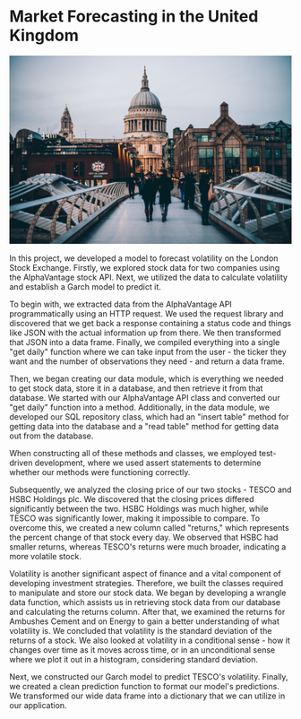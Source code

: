 # Market Forecasting in the United Kingdom
![](https://github.com/SawsanYusuf/Market-Forecasting-in-United-Kingdom/blob/main/images/anthony-delanoix-CFi7_hCXecU-unsplash.jpg)

In this project, we developed a model to forecast volatility on the London Stock Exchange. Firstly, we explored stock data for two companies using the AlphaVantage stock API. Next, we utilized the data to calculate volatility and establish a Garch model to predict it.

To begin with, we extracted data from the AlphaVantage API programmatically using an HTTP request. We used the request library and discovered that we get back a response containing a status code and things like JSON with the actual information up from there. We then transformed that JSON into a data frame. Finally, we compiled everything into a single "get daily" function where we can take input from the user - the ticker they want and the number of observations they need - and return a data frame.

Then, we began creating our data module, which is everything we needed to get stock data, store it in a database, and then retrieve it from that database. We started with our AlphaVantage API class and converted our "get daily" function into a method. Additionally, in the data module, we developed our SQL repository class, which had an "insert table" method for getting data into the database and a "read table" method for getting data out from the database.

When constructing all of these methods and classes, we employed test-driven development, where we used assert statements to determine whether our methods were functioning correctly.

Subsequently, we analyzed the closing price of our two stocks - TESCO and HSBC Holdings plc. We discovered that the closing prices differed significantly between the two. HSBC Holdings was much higher, while TESCO was significantly lower, making it impossible to compare. To overcome this, we created a new column called "returns," which represents the percent change of that stock every day. We observed that HSBC had smaller returns, whereas TESCO's returns were much broader, indicating a more volatile stock.

Volatility is another significant aspect of finance and a vital component of developing investment strategies. Therefore, we built the classes required to manipulate and store our stock data. We began by developing a wrangle data function, which assists us in retrieving stock data from our database and calculating the returns column. After that, we examined the returns for Ambushes Cement and on Energy to gain a better understanding of what volatility is. We concluded that volatility is the standard deviation of the returns of a stock. We also looked at volatility in a conditional sense - how it changes over time as it moves across time, or in an unconditional sense where we plot it out in a histogram, considering standard deviation.

Next, we constructed our Garch model to predict TESCO's volatility. Finally, we created a clean prediction function to format our model's predictions. We transformed our wide data frame into a dictionary that we can utilize in our application.
